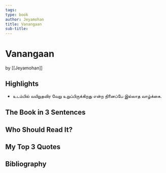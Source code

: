 ```yaml
---
tags: 
type: book
author: Jeyamohan
title: Vanangaan
sub-title: 
---
```


# Vanangaan
by [[Jeyamohan]]

## Highlights
* உடம்பில் வயிறுதவிர வேறு உறுப்பிருக்கிறது என்ற நினைப்பே இல்லாத வாழ்க்கை.

## The Book in 3 Sentences

## Who Should Read It?

## My Top 3 Quotes

## Bibliography